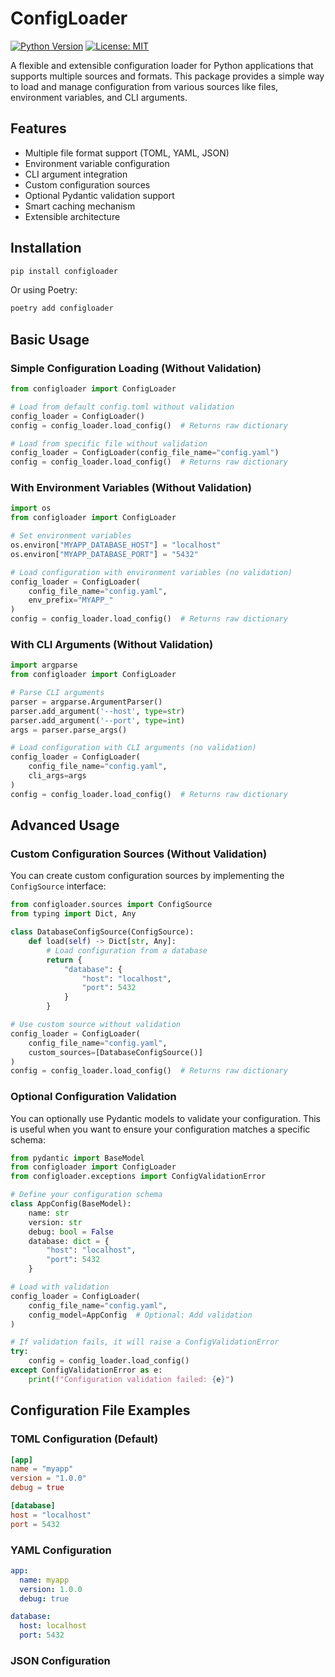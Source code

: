 # ConfigLoader

[![Python Version](https://img.shields.io/badge/python-3.11-blue.svg)](https://www.python.org/downloads/)
[![License: MIT](https://img.shields.io/badge/License-MIT-yellow.svg)](https://opensource.org/licenses/MIT)

A flexible and extensible configuration loader for Python applications that supports multiple sources and formats. This package provides a simple way to load and manage configuration from various sources like files, environment variables, and CLI arguments.

## Features

- Multiple file format support (TOML, YAML, JSON)
- Environment variable configuration
- CLI argument integration
- Custom configuration sources
- Optional Pydantic validation support
- Smart caching mechanism
- Extensible architecture

## Installation

```bash
pip install configloader
```

Or using Poetry:

```bash
poetry add configloader
```

## Basic Usage

### Simple Configuration Loading (Without Validation)

```python
from configloader import ConfigLoader

# Load from default config.toml without validation
config_loader = ConfigLoader()
config = config_loader.load_config()  # Returns raw dictionary

# Load from specific file without validation
config_loader = ConfigLoader(config_file_name="config.yaml")
config = config_loader.load_config()  # Returns raw dictionary
```

### With Environment Variables (Without Validation)

```python
import os
from configloader import ConfigLoader

# Set environment variables
os.environ["MYAPP_DATABASE_HOST"] = "localhost"
os.environ["MYAPP_DATABASE_PORT"] = "5432"

# Load configuration with environment variables (no validation)
config_loader = ConfigLoader(
    config_file_name="config.yaml",
    env_prefix="MYAPP_"
)
config = config_loader.load_config()  # Returns raw dictionary
```

### With CLI Arguments (Without Validation)

```python
import argparse
from configloader import ConfigLoader

# Parse CLI arguments
parser = argparse.ArgumentParser()
parser.add_argument('--host', type=str)
parser.add_argument('--port', type=int)
args = parser.parse_args()

# Load configuration with CLI arguments (no validation)
config_loader = ConfigLoader(
    config_file_name="config.yaml",
    cli_args=args
)
config = config_loader.load_config()  # Returns raw dictionary
```

## Advanced Usage

### Custom Configuration Sources (Without Validation)

You can create custom configuration sources by implementing the `ConfigSource` interface:

```python
from configloader.sources import ConfigSource
from typing import Dict, Any

class DatabaseConfigSource(ConfigSource):
    def load(self) -> Dict[str, Any]:
        # Load configuration from a database
        return {
            "database": {
                "host": "localhost",
                "port": 5432
            }
        }

# Use custom source without validation
config_loader = ConfigLoader(
    config_file_name="config.yaml",
    custom_sources=[DatabaseConfigSource()]
)
config = config_loader.load_config()  # Returns raw dictionary
```

### Optional Configuration Validation

You can optionally use Pydantic models to validate your configuration. This is useful when you want to ensure your configuration matches a specific schema:

```python
from pydantic import BaseModel
from configloader import ConfigLoader
from configloader.exceptions import ConfigValidationError

# Define your configuration schema
class AppConfig(BaseModel):
    name: str
    version: str
    debug: bool = False
    database: dict = {
        "host": "localhost",
        "port": 5432
    }

# Load with validation
config_loader = ConfigLoader(
    config_file_name="config.yaml",
    config_model=AppConfig  # Optional: Add validation
)

# If validation fails, it will raise a ConfigValidationError
try:
    config = config_loader.load_config()
except ConfigValidationError as e:
    print(f"Configuration validation failed: {e}")
```

## Configuration File Examples

### TOML Configuration (Default)
```toml
[app]
name = "myapp"
version = "1.0.0"
debug = true

[database]
host = "localhost"
port = 5432
```

### YAML Configuration
```yaml
app:
  name: myapp
  version: 1.0.0
  debug: true

database:
  host: localhost
  port: 5432
```

### JSON Configuration
```